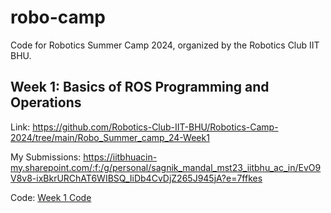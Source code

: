 # robo-camp

Code for Robotics Summer Camp 2024, organized by the Robotics Club IIT BHU.

## Week 1: Basics of ROS Programming and Operations

Link: https://github.com/Robotics-Club-IIT-BHU/Robotics-Camp-2024/tree/main/Robo_Summer_camp_24-Week1

My Submissions: https://iitbhuacin-my.sharepoint.com/:f:/g/personal/sagnik_mandal_mst23_iitbhu_ac_in/EvO9V8v8-ixBkrURChAT6WIBSQ_IiDb4CvDjZ265J945jA?e=7ffkes

Code: [Week 1 Code](week1/)
